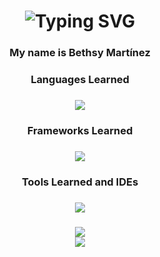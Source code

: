 <h1 align = "center">
  <img scr="<a href="https://git.io/typing-svg"><img src="https://readme-typing-svg.herokuapp.com?font=Pacifico&pause=1000&size=35&center=true&vCenter=true&color=B392F7FF&width=435&lines=Hi+there!!+%F0%9F%90%B1;Welcome+to+my+GitHub!" alt="Typing SVG" /></a>
</h1>


###

<h3 align = "center">
  My name is Bethsy Martínez </h3>



###

<h3 align = "center">
  Languages Learned </h3>

###

<div align = "center">
  <img src = "https://skillicons.dev/icons?i=py,java,html,css,kotlin&perline=5"> 
</div>

###

<h3 align="center">
  Frameworks Learned</h3>

###

<div align = "center">
  <img src = "https://skillicons.dev/icons?i=mysql&perline=5"> 
</div>

###
<h3 align="center">
  Tools Learned and IDEs</h3>

###

<div align = "center">
  <img src = "https://skillicons.dev/icons?i=github,git,figma,vscode,eclipse,androidstudio&perline=3"> 
</div>

###
<div align= "center">
  <img src="https://github-readme-stats-salesp07.vercel.app/api/top-langs/?username=xbethpolar&langs_count=20&layout=compact&theme=aura&border_radius=10&size_weight=0.5&count_weight=0.5&exclude_repo=github-readme-stats">
</div>

<div align="center">
  <img align="center" src="https://github-readme-stats.vercel.app/api?username=xbethpolar&theme=transparent&title_color=B392F7FF&text_color=7A4EAB&icon_color=C084FC&show_icons=true"/>
</div>
